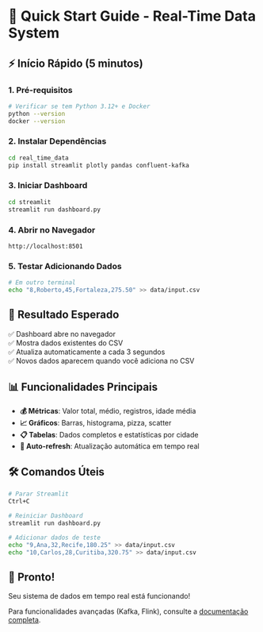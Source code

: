 # 🚀 Quick Start Guide - Real-Time Data System

## ⚡ Início Rápido (5 minutos)

### 1. Pré-requisitos
```bash
# Verificar se tem Python 3.12+ e Docker
python --version
docker --version
```

### 2. Instalar Dependências
```bash
cd real_time_data
pip install streamlit plotly pandas confluent-kafka
```

### 3. Iniciar Dashboard
```bash
cd streamlit
streamlit run dashboard.py
```

### 4. Abrir no Navegador
```
http://localhost:8501
```

### 5. Testar Adicionando Dados
```bash
# Em outro terminal
echo "8,Roberto,45,Fortaleza,275.50" >> data/input.csv
```

## 🎯 Resultado Esperado

✅ Dashboard abre no navegador  
✅ Mostra dados existentes do CSV  
✅ Atualiza automaticamente a cada 3 segundos  
✅ Novos dados aparecem quando você adiciona no CSV  

## 📊 Funcionalidades Principais

- **💰 Métricas**: Valor total, médio, registros, idade média
- **📈 Gráficos**: Barras, histograma, pizza, scatter
- **📋 Tabelas**: Dados completos e estatísticas por cidade
- **🔄 Auto-refresh**: Atualização automática em tempo real

## 🛠️ Comandos Úteis

```bash
# Parar Streamlit
Ctrl+C

# Reiniciar Dashboard
streamlit run dashboard.py

# Adicionar dados de teste
echo "9,Ana,32,Recife,180.25" >> data/input.csv
echo "10,Carlos,28,Curitiba,320.75" >> data/input.csv
```

## 🎉 Pronto!

Seu sistema de dados em tempo real está funcionando! 

Para funcionalidades avançadas (Kafka, Flink), consulte a [documentação completa](DOCUMENTATION.md).